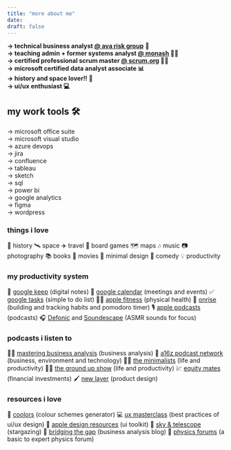 ```yaml
---
title: "more about me"
date: 
draft: false
---
```

**→ technical business analyst [@ ava risk group](https://www.theavagroup.com/)** 🧐  
**→ teaching admin + former systems analyst [@ monash](https://www.theavagroup.com/) 👨‍🏫**  
**→ certified professional scrum master [@ scrum.org](https://www.scrum.org/) 👨‍💼**  
**→ microsoft certified data analyst associate 📊**  
**→ history and space lover!! 🚀**  
**→ ui/ux enthusiast 💻**  


## **my work tools 🛠️**

→ microsoft office suite  
→ microsoft visual studio  
→ azure devops  
→ jira  
→ confluence  
→ tableau  
→ sketch  
→ sql  
→ power bi  
→ google analytics  
→ figma  
→ wordpress  


### things i love

📜 history
🛰️ space
✈️ travel
🧩 board games
🗺️ maps
🎶 music
📷 photography
📚 books
🎥 movies
🎨 minimal design
🤣 comedy
💡 productivity


### my productivity system

📔 [google keep](https://keep.google.com/) (digital notes)
📅 [google calendar](https://www.google.com/calendar/about/) (meetings and events)
✅ [google tasks](https://play.google.com/store/apps/details?id=com.google.android.apps.tasks&hl=en_AU&gl=US) (simple to do list)
🏃‍♂️ [apple fitness](https://www.apple.com/au/watch/close-your-rings/) (physical health)
🚰 [onrise](https://www.onrise.me/) (building and tracking habits and pomodoro timer) 
🎙️ [apple podcasts](https://apps.apple.com/nz/app/apple-podcasts/id525463029) (podcasts) 
🎧 [Defonic](https://defonic.com/) and [Soundescape](https://soundescape.io/) (ASMR sounds for focus)


### podcasts i listen to

👨‍💼 [mastering business analysis](https://masteringbusinessanalysis.com/player/) (business analysis)
🌄 [a16z podcast network](https://a16z.com/podcasts/) (business, environment and technology)
🚶‍♂️ [the minimalists](https://www.theminimalists.com/podcast/) (life and productivity)
🧗‍♂️ [the ground up show](https://mattdavella.com/podcast) (life and productivity)
💹 [equity mates](https://equitymates.com/) (financial investments)
🖌️ [new layer](https://anchor.fm/new-layer) (product design)


### resources i love

🎨 [coolors](https://coolors.co/) (colour schemes generator)
💻 [ux masterclass](https://uxmasterclass.design/?ref=producthunt) (best practices of ui/ux design)
📱 [apple design resources](https://developer.apple.com/design/resources/) (ui toolkit)
🌠 [sky & telescope](https://skyandtelescope.org/astronomy-resources/stargazing-basics/) (stargazing)
📝 [bridging the gap](https://www.bridging-the-gap.com/) (business analysis blog)
🔬 [physics forums](https://www.physicsforums.com/) (a basic to expert physics forum)